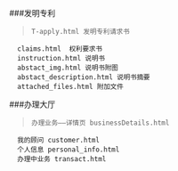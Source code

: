 ###发明专利
>     T-apply.html 发明专利请求书
      claims.html  权利要求书
      instruction.html 说明书
      abstact_img.html 说明书附图
      abstact_description.html 说明书摘要
      attached_files.html 附加文件

###办理大厅

>     办理业务——详情页 businessDetails.html
      我的顾问 customer.html
      个人信息 personal_info.html
      办理中业务 transact.html








